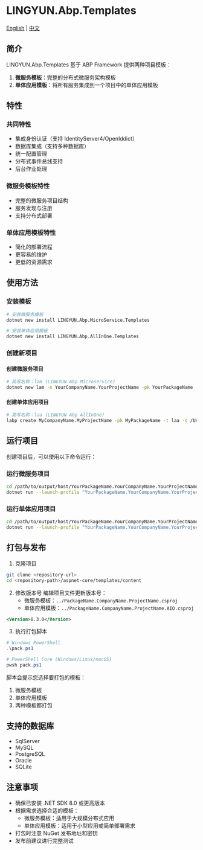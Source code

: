 # LINGYUN.Abp.Templates

[English](README.md) | [中文](README.zh-CN.md)

## 简介

LINGYUN.Abp.Templates 基于 ABP Framework 提供两种项目模板：

1. **微服务模板**：完整的分布式微服务架构模板
2. **单体应用模板**：将所有服务集成到一个项目中的单体应用模板

## 特性

### 共同特性

- 集成身份认证（支持 IdentityServer4/OpenIddict）
- 数据库集成（支持多种数据库）
- 统一配置管理
- 分布式事件总线支持
- 后台作业处理

### 微服务模板特性

- 完整的微服务项目结构
- 服务发现与注册
- 支持分布式部署

### 单体应用模板特性

- 简化的部署流程
- 更容易的维护
- 更低的资源需求

## 使用方法

### 安装模板

```bash
# 安装微服务模板
dotnet new install LINGYUN.Abp.MicroService.Templates

# 安装单体应用模板
dotnet new install LINGYUN.Abp.AllInOne.Templates
```

### 创建新项目

#### 创建微服务项目

```bash
# 简写名称：lam (LINGYUN Abp Microservice)
dotnet new lam -n YourCompanyName.YourProjectName -pk YourPackageName -o /path/to/output --dbms MySql --cs "Server=127.0.0.1;Database=YourDatabase;User Id=your_user;Password=your_password;SslMode=None" --no-random-port
```

#### 创建单体应用项目

```bash
# 简写名称：laa (LINGYUN Abp AllInOne)
labp create MyCompanyName.MyProjectName -pk MyPackageName -t laa -o /Users/feijie/Projects/Tests --dbms MySql --cs "Server=127.0.0.1;Database=Platform-V70;User Id=root;Password=123456;SslMode=None" --no-random-port
```

## 运行项目

创建项目后，可以使用以下命令运行：

### 运行微服务项目

```bash
cd /path/to/output/host/YourPackageName.YourCompanyName.YourProjectName.HttpApi.Host
dotnet run --launch-profile "YourPackageName.YourCompanyName.YourProjectName.Development"
```

### 运行单体应用项目

```bash
cd /path/to/output/host/YourPackageName.YourCompanyName.YourProjectName.AIO.Host
dotnet run --launch-profile "YourPackageName.YourCompanyName.YourProjectName.Development"
```

## 打包与发布

1. 克隆项目

```bash
git clone <repository-url>
cd <repository-path>/aspnet-core/templates/content
```

2. 修改版本号
   编辑项目文件更新版本号：
   - 微服务模板：`../PackageName.CompanyName.ProjectName.csproj`
   - 单体应用模板：`../PackageName.CompanyName.ProjectName.AIO.csproj`

```xml
<Version>8.3.0</Version>
```

3. 执行打包脚本

```powershell
# Windows PowerShell
.\pack.ps1

# PowerShell Core (Windows/Linux/macOS)
pwsh pack.ps1
```

脚本会提示您选择要打包的模板：

1. 微服务模板
2. 单体应用模板
3. 两种模板都打包

## 支持的数据库

- SqlServer
- MySQL
- PostgreSQL
- Oracle
- SQLite

## 注意事项

- 确保已安装 .NET SDK 8.0 或更高版本
- 根据需求选择合适的模板：
  - 微服务模板：适用于大规模分布式应用
  - 单体应用模板：适用于小型应用或简单部署需求
- 打包时注意 NuGet 发布地址和密钥
- 发布前建议进行完整测试
